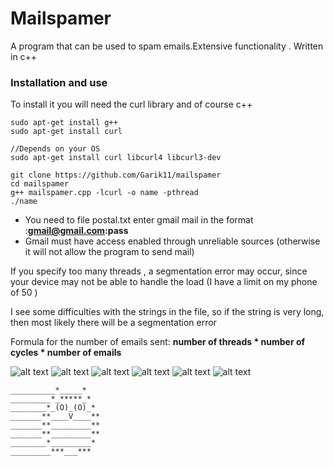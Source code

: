 # Mailspamer
A program that can be used to spam emails.Extensive functionality . Written in c++

### Installation and use
To install it you will need the curl library and of course c++

```
sudo apt-get install g++
sudo apt-get install curl

//Depends on your OS
sudo apt-get install curl libcurl4 libcurl3-dev 

git clone https://github.com/Garik11/mailspamer
cd mailspamer
g++ mailspamer.cpp -lcurl -o name -pthread
./name
```
+ You need to file postal.txt enter gmail mail in the format :**gmail@gmail.com:pass**
+ Gmail must have access enabled through unreliable sources (otherwise it will not allow the program to send mail)

If you specify too many threads , a segmentation error may occur, since your device may not be able to handle the load (I have a limit on my phone of 50 )

I see some difficulties with the strings in the file, so if the string is very long, then most likely there will be a segmentation error

Formula for the number of emails sent: **number of threads * number of cycles * number of emails**

![alt text](https://i.yapx.ru/IQ36w.jpg)
![alt text](https://i.yapx.ru/IQ366.jpg)
![alt text](https://i.yapx.ru/IQ37B.jpg)
![alt text](https://i.yapx.ru/IQ37M.png)
![alt text](https://i.yapx.ru/IQ37S.jpg)
![alt text](https://i.yapx.ru/IQ37Y.jpg)

```
__________*_____*
_________*_*****_*
________*_(O)_(O)_*
_______**____V____**
_______**_________**
_______**_________**
________*_________*
_________***___***

```
